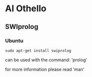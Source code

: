 # AI Othello

## SWIprolog

### Ubuntu

	sudo apt-get install swiprolog

can be used with the command: 'prolog'

for more information please read 'man'